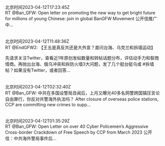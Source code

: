 北京时间2023-04-12T17:23:45Z<br>RT @Ban_GFW: Open letter on promoting the new way to get bright future for millions of young Chinese: join in global BanGFW Movement
公开信推广中…<br><br><br>北京时间2023-04-12T11:48:36Z<br>RT @EndGFW2: 【王五是真反共还是大外宣？直问台海、乌克兰和拆墙运动】  

先请求关注Twitter，查看近1年原创发帖数量和转帖话题分布，评估动手力和智商情商。再抛出台海、俄乌冲突和拆防火墙3大问题，发了几个挺台挺乌或 #拆墙 帖？如果没有Twitter，或者回答…<br><br><br>北京时间2023-04-12T02:32:40Z<br>RT @Ban_GFW: 中共在多国设警局丑闻后，上月又曝光40多名网警跨国镇压言论自由罪行，你反对共警海外执法吗？
After closure of overseas police stations, CCP are committing new crimes to supp…<br><br><br>北京时间2023-04-12T01:35:29Z<br>RT @Ban_GFW: Open Letter on over 40 Cyber Policemen’s Aggressive Cross-border Crackdown of
Free Speech by CCP from March 2023
公开信：中共海外警局事件后…<br><br><br>